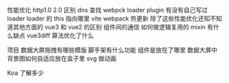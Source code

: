 性能优化
http1.0 2.0 区别
dns 查找
webpck
loader
plugin
有没有自己写过 loader
loader 的 this 指向哪里
vite
webpack 热更新
除了这些性能优化还知不知道其他方面的
vue3 和 vue2 的区别
组件间的通信
如何做逻辑复用的 mixin 有什么缺点
vue3diff 算法优化了什么

项目
数据大屏拖拽有哪些模版
脚手架有什么功能
组件是放在了哪里
数据大屏中 背景图如何自适应放在盒子里
svg 做动画

Koa 了解多少
